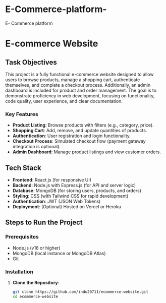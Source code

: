 # E-Commerce-platform-
E- Commerce platform 
# E-commerce Website

## Task Objectives
This project is a fully functional e-commerce website designed to allow users to browse products, manage a shopping cart, authenticate themselves, and complete a checkout process. Additionally, an admin dashboard is included for product and order management. The goal is to demonstrate proficiency in web development, focusing on functionality, code quality, user experience, and clear documentation.

### Key Features
- **Product Listing**: Browse products with filters (e.g., category, price).
- **Shopping Cart**: Add, remove, and update quantities of products.
- **Authentication**: User registration and login functionality.
- **Checkout Process**: Simulated checkout flow (payment gateway integration is optional).
- **Admin Dashboard**: Manage product listings and view customer orders.

## Tech Stack
- **Frontend**: React.js (for responsive UI)
- **Backend**: Node.js with Express.js (for API and server logic)
- **Database**: MongoDB (for storing users, products, and orders)
- **Styling**: CSS (with Tailwind CSS for rapid development)
- **Authentication**: JWT (JSON Web Tokens)
- **Deployment**: (Optional) Hosted on Vercel or Heroku

## Steps to Run the Project

### Prerequisites
- Node.js (v16 or higher)
- MongoDB (local instance or MongoDB Atlas)
- Git

### Installation
1. **Clone the Repository**:
   ```bash
   git clone https://github.com/indu20711/ecommerce-website.git
   cd ecommerce-website
